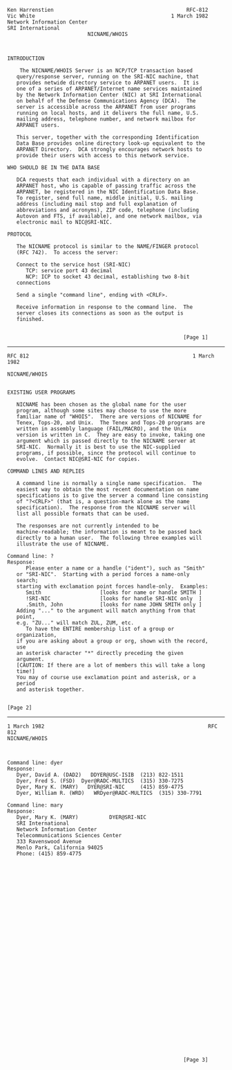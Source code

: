     Ken Harrenstien                                           RFC-812
    Vic White                                            1 March 1982
    Network Information Center
    SRI International
                              NICNAME/WHOIS



    INTRODUCTION

        The NICNAME/WHOIS Server is an NCP/TCP transaction based
       query/response server, running on the SRI-NIC machine, that
       provides netwide directory service to ARPANET users.  It is
       one of a series of ARPANET/Internet name services maintained
       by the Network Information Center (NIC) at SRI International
       on behalf of the Defense Communications Agency (DCA).  The
       server is accessible across the ARPANET from user programs
       running on local hosts, and it delivers the full name, U.S.
       mailing address, telephone number, and network mailbox for
       ARPANET users.

       This server, together with the corresponding Identification
       Data Base provides online directory look-up equivalent to the
       ARPANET Directory.  DCA strongly encourages network hosts to
       provide their users with access to this network service.

    WHO SHOULD BE IN THE DATA BASE

       DCA requests that each individual with a directory on an
       ARPANET host, who is capable of passing traffic across the
       ARPANET, be registered in the NIC Identification Data Base.
       To register, send full name, middle initial, U.S. mailing
       address (including mail stop and full explanation of
       abbreviations and acronyms), ZIP code, telephone (including
       Autovon and FTS, if available), and one network mailbox, via
       electronic mail to NIC@SRI-NIC.

    PROTOCOL

       The NICNAME protocol is similar to the NAME/FINGER protocol
       (RFC 742).  To access the server:

       Connect to the service host (SRI-NIC)
          TCP: service port 43 decimal
          NCP: ICP to socket 43 decimal, establishing two 8-bit
       connections

       Send a single "command line", ending with <CRLF>.

       Receive information in response to the command line.  The
       server closes its connections as soon as the output is
       finished.


                                                             [Page 1]

------------------------------------------------------------------------

``` newpage
RFC 812                                                     1 March 1982
                                                           NICNAME/WHOIS


EXISTING USER PROGRAMS

   NICNAME has been chosen as the global name for the user
   program, although some sites may choose to use the more
   familiar name of "WHOIS".  There are versions of NICNAME for
   Tenex, Tops-20, and Unix.  The Tenex and Tops-20 programs are
   written in assembly language (FAIL/MACRO), and the Unix
   version is written in C.  They are easy to invoke, taking one
   argument which is passed directly to the NICNAME server at
   SRI-NIC.  Normally it is best to use the NIC-supplied
   programs, if possible, since the protocol will continue to
   evolve.  Contact NIC@SRI-NIC for copies.

COMMAND LINES AND REPLIES

   A command line is normally a single name specification.  The
   easiest way to obtain the most recent documentation on name
   specifications is to give the server a command line consisting
   of "?<CRLF>" (that is, a question-mark alone as the name
   specification).  The response from the NICNAME server will
   list all possible formats that can be used.

   The responses are not currently intended to be
   machine-readable; the information is meant to be passed back
   directly to a human user.  The following three examples will
   illustrate the use of NICNAME.

Command line: ?
Response:
      Please enter a name or a handle ("ident"), such as "Smith"
   or "SRI-NIC".  Starting with a period forces a name-only
   search;
   starting with exclamation point forces handle-only.  Examples:
      Smith                   [looks for name or handle SMITH ]
      !SRI-NIC                [looks for handle SRI-NIC only  ]
      .Smith, John            [looks for name JOHN SMITH only ]
   Adding "..." to the argument will match anything from that
   point,
   e.g. "ZU..." will match ZUL, ZUM, etc.
      To have the ENTIRE membership list of a group or
   organization,
   if you are asking about a group or org, shown with the record,
   use
   an asterisk character "*" directly preceding the given
   argument.
   [CAUTION: If there are a lot of members this will take a long
   time!]
   You may of course use exclamation point and asterisk, or a
   period
   and asterisk together.


[Page 2]
```

------------------------------------------------------------------------

``` newpage
1 March 1982                                                     RFC 812
NICNAME/WHOIS



Command line: dyer
Response:
   Dyer, David A. (DAD2)   DDYER@USC-ISIB  (213) 822-1511
   Dyer, Fred S. (FSD)  Dyer@RADC-MULTICS  (315) 330-7275
   Dyer, Mary K. (MARY)   DYER@SRI-NIC     (415) 859-4775
   Dyer, William R. (WRD)   WRDyer@RADC-MULTICS  (315) 330-7791

Command line: mary
Response:
   Dyer, Mary K. (MARY)          DYER@SRI-NIC
   SRI International
   Network Information Center
   Telecommunications Sciences Center
   333 Ravenswood Avenue
   Menlo Park, California 94025
   Phone: (415) 859-4775

































                                                         [Page 3]
```
